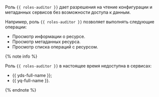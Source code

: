 Роль `{{ roles-auditor }}` дает разрешения на чтение конфигурации и метаданных сервисов без возможности доступа к данным.

Например, роль `{{ roles-auditor }}` позволяет выполнять следующие операции:
* Просмотр информации о ресурсе.
* Просмотр метаданных ресурса.
* Просмотр списка операций с ресурсом.

{% note info %}

Роль `{{ roles-auditor }}` в настоящее время недоступна в сервисах:
* {{ yds-full-name }};
* {{ yq-full-name }}.

{% endnote %}
